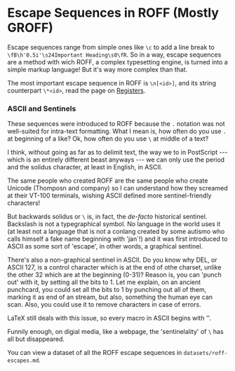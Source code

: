# Escape Sequences in ROFF (Mostly GROFF)

Escape sequences range from simple ones like `\c` to add a line break to `\fB\h'0.5i'\s24Important Heading\s0\fR`. So in a way, escape sequences are a method with wich ROFF, a complex typesetting engine, is turned into a simple markup language! But it's way more complex than that.

The most important escape sequence in ROFF is `\n[<id>]`, and its string counterpart `\*<id>`, read the page on [Registers](ROFF-REGISTERS.md).

### ASCII and Sentinels

These sequences were introduced to ROFF because the `.` notation was not well-suited for intra-text formatting. What I mean is, how often do you use `.` at beginning of a like? Ok, how often do you use `\` at middle of a text?

I think, without going as far as to delimit text, the way we to in PostScript --- which is an entirely different beast anyways --- we can only use the period and the solidus character, at least in English, in ASCII.


The same people who created ROFF are the same people who create Unicode (Thomposn and company) so I can understand how they screamed at their VT-100 terminals, wishing ASCII defined more sentinel-friendly characters!

But backwards solidus or `\` is, in fact, the *de-facto* historical sentinel. Backslash is not a typegraphical symbol. No language in the world uses it (at least not a language that is not a conlang created by some autismo who calls himself a fake name beginning with 'jan`!) and it was first introduced to ASCII as some sort of 'escape', in other words, a graphical sentinel. 

There's also a non-graphical sentinel in ASCII. Do you know why DEL, or ASCII 127, is a control character which is at the end of othe charset, unlike the other 32 which are at the beginning (0-31)? Reason is, you can 'punch out' with it, by setting all the bits to 1. Let me explain, on an ancient punchcard, you could set all the bits to 1 by punching out all of them, marking it as end of an stream, but also, something the human eye can scan. Also, you could use it to remove characters in case of errors.

LaTeX still deals with this issue, so every macro in ASCII begins with '\'. 

Funnily enough, on digial media, like a webpage, the 'sentinelality' of `\` has all but disappeared. 

You can view a dataset of all the ROFF escape sequences in `datasets/roff-escapes.md`.
